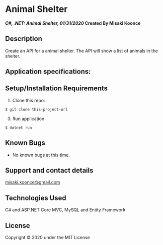 # Animal Shelter

#### _C#, .NET: Animal Shelter, 01/31/2020_ Created By Misaki Koonce

## Description
Create an API for a animal shelter. The API will show a list of animals in the shelter.

<!-- <img src="img/screenshot.png" style="text-align: center;"/> -->

## Application specifications:



## Setup/Installation Requirements

1. Clone this repo:
```
$ git clone this-project-url
```


3. Run application
```
$ dotnet run
```

## Known Bugs
* No known bugs at this time.

## Support and contact details
misaki.koonce@gmail.com


## Technologies Used
C# and ASP.NET Core MVC, MySQL and Entity Framework

## License
Copyright © 2020 under the MIT License
